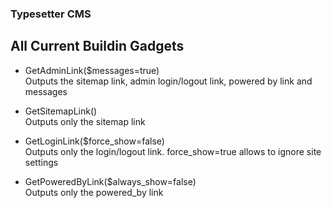 ### Typesetter CMS ###

## All Current Buildin Gadgets ##

* GetAdminLink($messages=true)  
			Outputs the sitemap link, admin login/logout link, powered by link and messages


* GetSitemapLink()  
			Outputs only the sitemap link


* GetLoginLink($force_show=false)  
			Outputs only the login/logout link. force_show=true allows to ignore site settings


* GetPoweredByLink($always_show=false)  
			Outputs only the powered_by link
